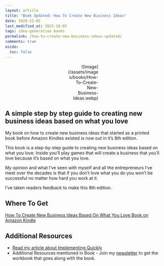 ```yaml
---
layout: article
title: "Book Updated: How To Create New Business Ideas"
date: 2020-12-02
last_modified_at: 2023-10-03
tags: idea-generation books
permalink: /how-to-create-new-business-ideas-updated/
comments: true
aside:
  toc: false
---
```

<div style="width:20%; margin:0 auto;" align="right" markdown="1">
![Image](/assets/images/books/How-To-Create-New-Business-Ideas.webp)
</div>

## A simple step by step guide to creating new business ideas based on what you love

My book on how to create new business ideas that started as a printed book before Amazon Kindles existed is now out in it’s 8th edition.
<!--more-->
This book is a step-by-step guide to creating new business ideas based on what you love. Inside you’ll play games that will create a business that you’ll love because it’s based on what you love.

My opinion and what I’ve seen with myself and all the entrepreneurs I’ve meet over the decades is that if you don’t love what you do you won’t be successful no matter how hard you work at it.

I’ve taken readers feedback to make this 8th edition.

## Where To Get

[How To Create New Business Ideas Based On What You Love Book on Amazon Kindle](https://amzn.to/3oZlRrW)

## Additional Resources
- [Read my article about Implementing Quickly](https://christophersherrod.com/implement-quickly)
- Additional Resources mentioned in Book - Join my [newsletter](https://christophersherrod.com/newsletter/) to get the workbook that goes along with the book.